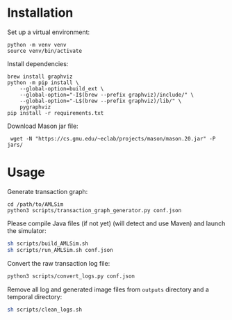 # Installation

Set up a virtual environment:
```shell
python -m venv venv
source venv/bin/activate
```
Install dependencies:
```shell
brew install graphviz
python -m pip install \
    --global-option=build_ext \
    --global-option="-I$(brew --prefix graphviz)/include/" \
    --global-option="-L$(brew --prefix graphviz)/lib/" \
    pygraphviz
pip install -r requirements.txt
```
Download Mason jar file:
```shell
 wget -N "https://cs.gmu.edu/~eclab/projects/mason/mason.20.jar" -P jars/
```

# Usage

Generate transaction graph:
```shell
cd /path/to/AMLSim
python3 scripts/transaction_graph_generator.py conf.json
```
Please compile Java files (if not yet) (will detect and use Maven) and launch the simulator:
```bash
sh scripts/build_AMLSim.sh
sh scripts/run_AMLSim.sh conf.json
```
Convert the raw transaction log file:
```bash
python3 scripts/convert_logs.py conf.json
```
Remove all log and generated image files from `outputs` directory and a temporal directory:
```bash
sh scripts/clean_logs.sh
```
